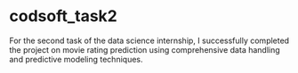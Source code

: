 # codsoft_task2
For the second task of the data science internship, I successfully completed the project on movie rating prediction using comprehensive data handling and predictive modeling techniques.
